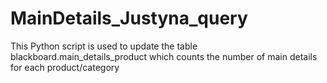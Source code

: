 # MainDetails_Justyna_query
This Python script is used to update the table blackboard.main_details_product which counts the number of main details for each product/category
